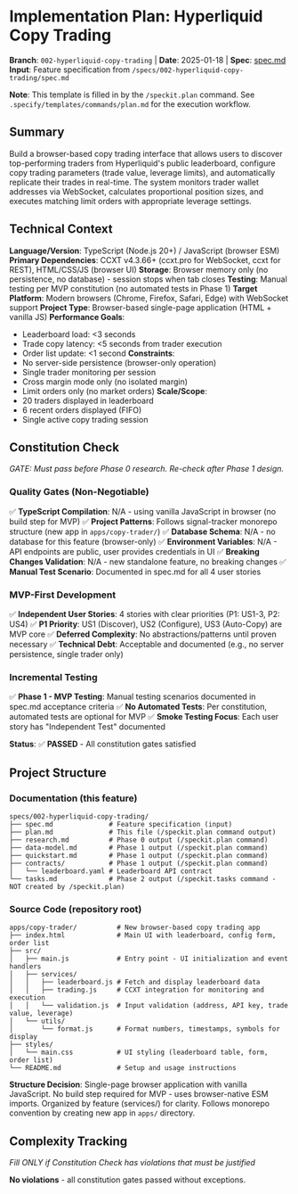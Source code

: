 # Implementation Plan: Hyperliquid Copy Trading

**Branch**: `002-hyperliquid-copy-trading` | **Date**: 2025-01-18 | **Spec**: [spec.md](./spec.md)
**Input**: Feature specification from `/specs/002-hyperliquid-copy-trading/spec.md`

**Note**: This template is filled in by the `/speckit.plan` command. See `.specify/templates/commands/plan.md` for the execution workflow.

## Summary

Build a browser-based copy trading interface that allows users to discover top-performing traders from Hyperliquid's public leaderboard, configure copy trading parameters (trade value, leverage limits), and automatically replicate their trades in real-time. The system monitors trader wallet addresses via WebSocket, calculates proportional position sizes, and executes matching limit orders with appropriate leverage settings.

## Technical Context

**Language/Version**: TypeScript (Node.js 20+) / JavaScript (browser ESM)
**Primary Dependencies**: CCXT v4.3.66+ (ccxt.pro for WebSocket, ccxt for REST), HTML/CSS/JS (browser UI)
**Storage**: Browser memory only (no persistence, no database) - session stops when tab closes
**Testing**: Manual testing per MVP constitution (no automated tests in Phase 1)
**Target Platform**: Modern browsers (Chrome, Firefox, Safari, Edge) with WebSocket support
**Project Type**: Browser-based single-page application (HTML + vanilla JS)
**Performance Goals**:
- Leaderboard load: <3 seconds
- Trade copy latency: <5 seconds from trader execution
- Order list update: <1 second
**Constraints**:
- No server-side persistence (browser-only operation)
- Single trader monitoring per session
- Cross margin mode only (no isolated margin)
- Limit orders only (no market orders)
**Scale/Scope**:
- 20 traders displayed in leaderboard
- 6 recent orders displayed (FIFO)
- Single active copy trading session

## Constitution Check

_GATE: Must pass before Phase 0 research. Re-check after Phase 1 design._

### Quality Gates (Non-Negotiable)

✅ **TypeScript Compilation**: N/A - using vanilla JavaScript in browser (no build step for MVP)
✅ **Project Patterns**: Follows signal-tracker monorepo structure (new app in `apps/copy-trader/`)
✅ **Database Schema**: N/A - no database for this feature (browser-only)
✅ **Environment Variables**: N/A - API endpoints are public, user provides credentials in UI
✅ **Breaking Changes Validation**: N/A - new standalone feature, no breaking changes
✅ **Manual Test Scenario**: Documented in spec.md for all 4 user stories

### MVP-First Development

✅ **Independent User Stories**: 4 stories with clear priorities (P1: US1-3, P2: US4)
✅ **P1 Priority**: US1 (Discover), US2 (Configure), US3 (Auto-Copy) are MVP core
✅ **Deferred Complexity**: No abstractions/patterns until proven necessary
✅ **Technical Debt**: Acceptable and documented (e.g., no server persistence, single trader only)

### Incremental Testing

✅ **Phase 1 - MVP Testing**: Manual testing scenarios documented in spec.md acceptance criteria
✅ **No Automated Tests**: Per constitution, automated tests are optional for MVP
✅ **Smoke Testing Focus**: Each user story has "Independent Test" documented

**Status**: ✅ **PASSED** - All constitution gates satisfied

## Project Structure

### Documentation (this feature)

```
specs/002-hyperliquid-copy-trading/
├── spec.md              # Feature specification (input)
├── plan.md              # This file (/speckit.plan command output)
├── research.md          # Phase 0 output (/speckit.plan command)
├── data-model.md        # Phase 1 output (/speckit.plan command)
├── quickstart.md        # Phase 1 output (/speckit.plan command)
├── contracts/           # Phase 1 output (/speckit.plan command)
│   └── leaderboard.yaml # Leaderboard API contract
└── tasks.md             # Phase 2 output (/speckit.tasks command - NOT created by /speckit.plan)
```

### Source Code (repository root)

```
apps/copy-trader/          # New browser-based copy trading app
├── index.html             # Main UI with leaderboard, config form, order list
├── src/
│   ├── main.js            # Entry point - UI initialization and event handlers
│   ├── services/
│   │   ├── leaderboard.js # Fetch and display leaderboard data
│   │   ├── trading.js     # CCXT integration for monitoring and execution
│   │   └── validation.js  # Input validation (address, API key, trade value, leverage)
│   └── utils/
│       └── format.js      # Format numbers, timestamps, symbols for display
├── styles/
│   └── main.css           # UI styling (leaderboard table, form, order list)
└── README.md              # Setup and usage instructions
```

**Structure Decision**: Single-page browser application with vanilla JavaScript. No build step required for MVP - uses browser-native ESM imports. Organized by feature (services/) for clarity. Follows monorepo convention by creating new app in `apps/` directory.

## Complexity Tracking

_Fill ONLY if Constitution Check has violations that must be justified_

**No violations** - all constitution gates passed without exceptions.

